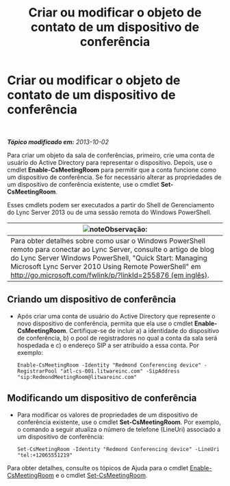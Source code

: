 ﻿---
title: Criar ou modificar o objeto de contato de um dispositivo de conferência
TOCTitle: Criar ou modificar o objeto de contato de um dispositivo de conferência
ms:assetid: 62ed64be-379c-417d-9453-511881cf5604
ms:mtpsurl: https://technet.microsoft.com/pt-br/library/JJ994035(v=OCS.15)
ms:contentKeyID: 52057620
ms.date: 05/19/2016
mtps_version: v=OCS.15
ms.translationtype: HT
---

# Criar ou modificar o objeto de contato de um dispositivo de conferência

 

_**Tópico modificado em:** 2013-10-02_

Para criar um objeto da sala de conferências, primeiro, crie uma conta de usuário do Active Directory para representar o dispositivo. Depois, use o cmdlet **Enable-CsMeetingRoom** para permitir que a conta funcione como um dispositivo de conferência. Se for necessário alterar as propriedades de um dispositivo de conferência existente, use o cmdlet **Set-CsMeetingRoom**.

Esses cmdlets podem ser executados a partir do Shell de Gerenciamento do Lync Server 2013 ou de uma sessão remota do Windows PowerShell.

<table>
<thead>
<tr class="header">
<th><img src="images/Gg425756.note(OCS.15).gif" title="note" alt="note" />Observação:</th>
</tr>
</thead>
<tbody>
<tr class="odd">
<td>Para obter detalhes sobre como usar o Windows PowerShell remoto para conectar ao Lync Server, consulte o artigo de blog do Lync Server Windows PowerShell, &quot;Quick Start: Managing Microsoft Lync Server 2010 Using Remote PowerShell&quot; em <a href="http://go.microsoft.com/fwlink/p/?linkid=255876">http://go.microsoft.com/fwlink/p/?linkId=255876 (em inglês)</a>.</td>
</tr>
</tbody>
</table>



## Criando um dispositivo de conferência

  - Após criar uma conta de usuário do Active Directory que represente o novo dispositivo de conferência, permita que ela use o cmdlet **Enable-CsMeetingRoom**. Certifique-se de incluir a) a identidade do dispositivo de conferência, b) o pool de registradores no qual a conta da sala será hospedada e c) o endereço SIP a ser atribuído a essa conta. Por exemplo:
    
        Enable-CsMeetingRoom -Identity "Redmond Conferencing device" -RegistrarPool "atl-cs-001.litwareinc.com" -SipAddress "sip:RedmondMeetingRoom@litwareinc.com"

## Modificando um dispositivo de conferência

  - Para modificar os valores de propriedades de um dispositivo de conferência existente, use o cmdlet **Set-CsMeetingRoom**. Por exemplo, o comando a seguir atualiza o número de telefone (LineUri) associado a um dispositivo de conferência:
    
        Set-CsMeetingRoom -Identity "Redmond Conferencing device" -LineUri "tel:+12065551219"

Para obter detalhes, consulte os tópicos de Ajuda para o cmdlet [Enable-CsMeetingRoom](https://docs.microsoft.com/en-us/powershell/module/skype/Enable-CsMeetingRoom) e o cmdlet [Set-CsMeetingRoom](https://docs.microsoft.com/en-us/powershell/module/skype/Set-CsMeetingRoom).

